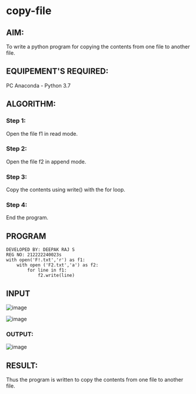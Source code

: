 # copy-file
## AIM:
To write a python program for copying the contents from one file to another file.
## EQUIPEMENT'S REQUIRED: 
PC
Anaconda - Python 3.7
## ALGORITHM: 
### Step 1:
Open the file f1 in read mode.
### Step 2:
Open the file f2 in append mode.
### Step 3:
Copy the contents using write() with the for loop.
### Step 4:
End the program.
## PROGRAM
```
DEVELOPED BY: DEEPAK RAJ S
REG NO: 212222240023s
with open('F!.txt','r') as f1:
    with open ('F2.txt','a') as f2:
        for line in f1:
            f2.write(line)
```
## INPUT
![image](https://github.com/DEEPAK2200233/copy-file/assets/118707676/a3f394d0-3335-42dd-86a7-338bda6aa775)

![image](https://github.com/DEEPAK2200233/copy-file/assets/118707676/492360fd-ad5c-4b9f-b550-65c82a5a4957)


### OUTPUT:
![image](https://github.com/DEEPAK2200233/copy-file/assets/118707676/135ff2a1-51be-466c-89da-66daa38f3fc3)

## RESULT:
Thus the program is written to copy the contents from one file to another file.
